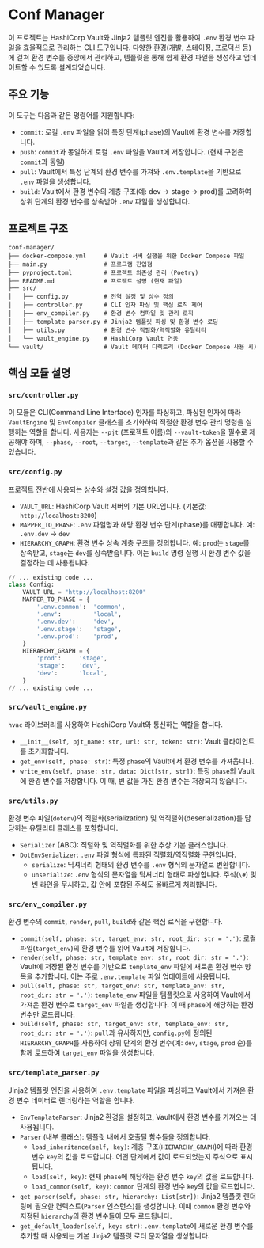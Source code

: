 # Conf Manager

이 프로젝트는 HashiCorp Vault와 Jinja2 템플릿 엔진을 활용하여 `.env` 환경 변수 파일을 효율적으로 관리하는 CLI 도구입니다. 다양한 환경(개발, 스테이징, 프로덕션 등)에 걸쳐 환경 변수를 중앙에서 관리하고, 템플릿을 통해 쉽게 환경 파일을 생성하고 업데이트할 수 있도록 설계되었습니다.

## 주요 기능

이 도구는 다음과 같은 명령어를 지원합니다:

-   `commit`: 로컬 `.env` 파일을 읽어 특정 단계(phase)의 Vault에 환경 변수를 저장합니다.
-   `push`: `commit`과 동일하게 로컬 `.env` 파일을 Vault에 저장합니다. (현재 구현은 `commit`과 동일)
-   `pull`: Vault에서 특정 단계의 환경 변수를 가져와 `.env.template`을 기반으로 `.env` 파일을 생성합니다.
-   `build`: Vault에서 환경 변수의 계층 구조(예: dev -> stage -> prod)를 고려하여 상위 단계의 환경 변수를 상속받아 `.env` 파일을 생성합니다.

## 프로젝트 구조

```
conf-manager/
├── docker-compose.yml     # Vault 서버 실행을 위한 Docker Compose 파일
├── main.py                # 프로그램 진입점
├── pyproject.toml         # 프로젝트 의존성 관리 (Poetry)
├── README.md              # 프로젝트 설명 (현재 파일)
├── src/
│   ├── config.py          # 전역 설정 및 상수 정의
│   ├── controller.py      # CLI 인자 파싱 및 핵심 로직 제어
│   ├── env_compiler.py    # 환경 변수 컴파일 및 관리 로직
│   ├── template_parser.py # Jinja2 템플릿 파싱 및 환경 변수 로딩
│   ├── utils.py           # 환경 변수 직렬화/역직렬화 유틸리티
│   └── vault_engine.py    # HashiCorp Vault 연동
└── vault/                 # Vault 데이터 디렉토리 (Docker Compose 사용 시)
```

## 핵심 모듈 설명

### `src/controller.py`

이 모듈은 CLI(Command Line Interface) 인자를 파싱하고, 파싱된 인자에 따라 `VaultEngine` 및 `EnvCompiler` 클래스를 초기화하여 적절한 환경 변수 관리 명령을 실행하는 역할을 합니다. 사용자는 `--pjt` (프로젝트 이름)와 `--vault-token`을 필수로 제공해야 하며, `--phase`, `--root`, `--target`, `--template`과 같은 추가 옵션을 사용할 수 있습니다.

### `src/config.py`

프로젝트 전반에 사용되는 상수와 설정 값을 정의합니다.

-   `VAULT_URL`: HashiCorp Vault 서버의 기본 URL입니다. (기본값: `http://localhost:8200`)
-   `MAPPER_TO_PHASE`: `.env` 파일명과 해당 환경 변수 단계(phase)를 매핑합니다.
    예: `.env.dev` -> `dev`
-   `HIERARCHY_GRAPH`: 환경 변수 상속 계층 구조를 정의합니다.
    예: `prod`는 `stage`를 상속받고, `stage`는 `dev`를 상속받습니다. 이는 `build` 명령 실행 시 환경 변수 값을 결정하는 데 사용됩니다.

```python
// ... existing code ...
class Config:
    VAULT_URL = "http://localhost:8200"
    MAPPER_TO_PHASE = {
        '.env.common':  'common',
        '.env':         'local',
        '.env.dev':     'dev',
        '.env.stage':   'stage',
        '.env.prod':    'prod',
    }
    HIERARCHY_GRAPH = {
        'prod':     'stage',
        'stage':    'dev',
        'dev':      'local',
    }
// ... existing code ...
```

### `src/vault_engine.py`

`hvac` 라이브러리를 사용하여 HashiCorp Vault와 통신하는 역할을 합니다.

-   `__init__(self, pjt_name: str, url: str, token: str)`: Vault 클라이언트를 초기화합니다.
-   `get_env(self, phase: str)`: 특정 `phase`의 Vault에서 환경 변수를 가져옵니다.
-   `write_env(self, phase: str, data: Dict[str, str])`: 특정 `phase`의 Vault에 환경 변수를 저장합니다. 이 때, 빈 값을 가진 환경 변수는 저장되지 않습니다.

### `src/utils.py`

환경 변수 파일(`dotenv`)의 직렬화(serialization) 및 역직렬화(deserialization)를 담당하는 유틸리티 클래스를 포함합니다.

-   `Serializer` (ABC): 직렬화 및 역직렬화를 위한 추상 기본 클래스입니다.
-   `DotEnvSerializer`: `.env` 파일 형식에 특화된 직렬화/역직렬화 구현입니다.
    -   `serialize`: 딕셔너리 형태의 환경 변수를 `.env` 형식의 문자열로 변환합니다.
    -   `unserialize`: `.env` 형식의 문자열을 딕셔너리 형태로 파싱합니다. 주석(`\#`) 및 빈 라인을 무시하고, 값 안에 포함된 주석도 올바르게 처리합니다.

### `src/env_compiler.py`

환경 변수의 `commit`, `render`, `pull`, `build`와 같은 핵심 로직을 구현합니다.

-   `commit(self, phase: str, target_env: str, root_dir: str = '.')`: 로컬 파일(`target_env`)의 환경 변수를 읽어 Vault에 저장합니다.
-   `render(self, phase: str, template_env: str, root_dir: str = '.')`: Vault에 저장된 환경 변수를 기반으로 `template_env` 파일에 새로운 환경 변수 항목을 추가합니다. 이는 주로 `.env.template` 파일 업데이트에 사용됩니다.
-   `pull(self, phase: str, target_env: str, template_env: str, root_dir: str = '.')`: `template_env` 파일을 템플릿으로 사용하여 Vault에서 가져온 환경 변수로 `target_env` 파일을 생성합니다. 이 때 `phase`에 해당하는 환경 변수만 로드됩니다.
-   `build(self, phase: str, target_env: str, template_env: str, root_dir: str = '.')`: `pull`과 유사하지만, `config.py`에 정의된 `HIERARCHY_GRAPH`를 사용하여 상위 단계의 환경 변수(예: `dev`, `stage`, `prod` 순)를 함께 로드하여 `target_env` 파일을 생성합니다.

### `src/template_parser.py`

Jinja2 템플릿 엔진을 사용하여 `.env.template` 파일을 파싱하고 Vault에서 가져온 환경 변수 데이터로 렌더링하는 역할을 합니다.

-   `EnvTemplateParser`: Jinja2 환경을 설정하고, Vault에서 환경 변수를 가져오는 데 사용됩니다.
-   `Parser` (내부 클래스): 템플릿 내에서 호출될 함수들을 정의합니다.
    -   `load_inheritance(self, key)`: 계층 구조(`HIERARCHY_GRAPH`)에 따라 환경 변수 `key`의 값을 로드합니다. 어떤 단계에서 값이 로드되었는지 주석으로 표시됩니다.
    -   `load(self, key)`: 현재 `phase`에 해당하는 환경 변수 `key`의 값을 로드합니다.
    -   `load_common(self, key)`: `common` 단계의 환경 변수 `key`의 값을 로드합니다.
-   `get_parser(self, phase: str, hierarchy: List[str])`: Jinja2 템플릿 렌더링에 필요한 컨텍스트(`Parser` 인스턴스)를 생성합니다. 이때 `common` 환경 변수와 지정된 `hierarchy`의 환경 변수들이 모두 로드됩니다.
-   `get_default_loader(self, key: str)`: `.env.template`에 새로운 환경 변수를 추가할 때 사용되는 기본 Jinja2 템플릿 로더 문자열을 생성합니다. 